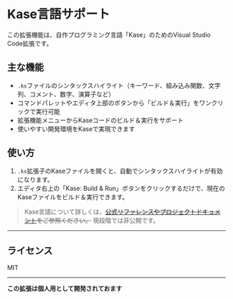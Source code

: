 
# Kase言語サポート

この拡張機能は、自作プログラミング言語「Kase」のためのVisual Studio Code拡張です。

## 主な機能

- `.ks`ファイルのシンタックスハイライト（キーワード、組み込み関数、文字列、コメント、数字、演算子など）
- コマンドパレットやエディタ上部のボタンから「ビルド＆実行」をワンクリックで実行可能
- 拡張機能メニューからKaseコードのビルド＆実行をサポート
- 使いやすい開発環境をKaseで実現できます

## 使い方

1. `.ks`拡張子のKaseファイルを開くと、自動でシンタックスハイライトが有効になります。
2. エディタ右上の「Kase: Build & Run」ボタンをクリックするだけで、現在のKaseファイルをビルド＆実行できます。

> Kase言語について詳しくは、~~[公式リファレンスやプロジェクトドキュメント](https://github.com/Kannuki-san/KaseLang-Kari-/)をご参照ください。~~ 現段階では非公開です。

---

## ライセンス

MIT

---

**この拡張は個人用として開発されておます**
